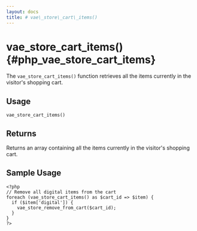 ```yaml
---
layout: docs
title: # vae\_store\_cart\_items()
---
```


# vae\_store\_cart\_items() {#php_vae_store_cart_items}

The `vae_store_cart_items()` function retrieves all the items currently
in the visitor's shopping cart.

## Usage

`vae_store_cart_items()`

## Returns

Returns an array containing all the items currently in the visitor's
shopping cart.

## Sample Usage

    <?php
    // Remove all digital items from the cart
    foreach (vae_store_cart_items() as $cart_id => $item) {
      if ($item['digital']) {
        vae_store_remove_from_cart($cart_id);    
      }
    }
    ?>
